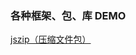 ### 各种框架、包、库 DEMO

[jszip（压缩文件包）]( https://github.com/LuckRain7/growth-record/tree/master/Demo/frame/jszip )

